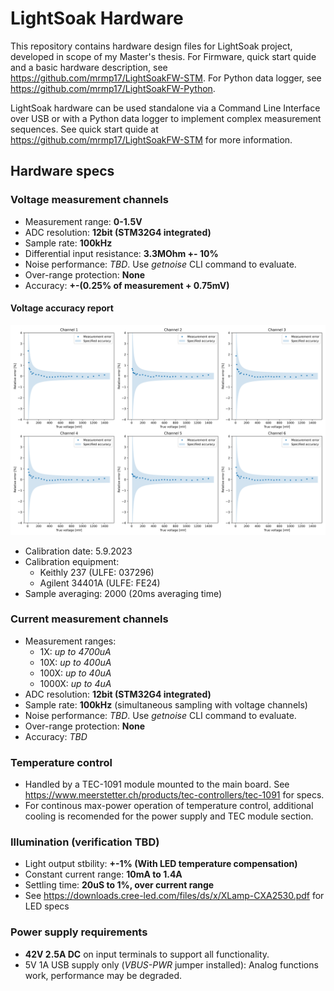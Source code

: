 # LightSoak Hardware
This repository contains hardware design files for LightSoak project, developed in scope of my Master's thesis. For Firmware, quick start quide and a basic hardware description, see https://github.com/mrmp17/LightSoakFW-STM. For Python data logger, see https://github.com/mrmp17/LightSoakFW-Python.

LightSoak hardware can be used standalone via a Command Line Interface over USB or with a Python data logger to implement complex measurement sequences. See quick start quide at https://github.com/mrmp17/LightSoakFW-STM for more information.

## Hardware specs

### Voltage measurement channels
- Measurement range: **0-1.5V**
- ADC resolution: **12bit (STM32G4 integrated)**
- Sample rate: **100kHz**
- Differential input resistance: **3.3MOhm +- 10%**
- Noise performance: *TBD*. Use *getnoise* CLI command to evaluate.
- Over-range protection: **None**
- Accuracy: **+-(0.25% of measurement + 0.75mV)**

#### Voltage accuracy report
![Accuracy report:](docs/calreport_5-9-2023.png)
- Calibration date: 5.9.2023
- Calibration equipment:
    - Keithly 237 (ULFE: 037296)
    - Agilent 34401A (ULFE: FE24)
- Sample averaging: 2000 (20ms averaging time)

### Current measurement channels
- Measurement ranges:
    - 1X: *up to 4700uA*
    - 10X: *up to 400uA*
    - 100X: *up to 40uA*
    - 1000X: *up to 4uA*
- ADC resolution: **12bit (STM32G4 integrated)**
- Sample rate: **100kHz** (simultaneous sampling with voltage channels)
- Noise performance: *TBD*. Use *getnoise* CLI command to evaluate.
- Over-range protection: **None**
- Accuracy: *TBD*

### Temperature control
- Handled by a TEC-1091 module mounted to the main board. See https://www.meerstetter.ch/products/tec-controllers/tec-1091 for specs.
- For continous max-power operation of temperature control, additional cooling is recomended for the power supply and TEC module section.

### Illumination (verification TBD)
- Light output stbility: **+-1% (With LED temperature compensation)**
- Constant current range: **10mA to 1.4A**
- Settling time: **20uS to 1%, over current range**
- See https://downloads.cree-led.com/files/ds/x/XLamp-CXA2530.pdf for LED specs

### Power supply requirements
- **42V 2.5A DC** on input terminals to support all functionality.
- 5V 1A USB supply only (*VBUS-PWR* jumper installed): Analog functions work, performance may be degraded.